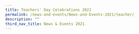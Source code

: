 ```yaml
---
title: Teachers' Day Celebrations 2021
permalink: /news-and-events/News-and-Events-2021/teacher/
description: ""
third_nav_title: News & Events 2021
---
```

